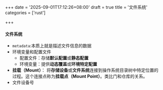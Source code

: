 +++
date = '2025-09-01T17:12:26+08:00'
draft = true
title = '文件系统'
categories = ['rust']

+++

#### 文件系统

* `metadata`:本质上就是描述文件信息的数据
* 环境变量和配置文件
  * 配置文件：存储**默认配置**或**静态配置**
  * 环境变量：提供**动态覆盖**或**环境特定配置**
* **挂载（Mount）**： 将**存储设备**或**文件系统**连接到操作系统目录树中特定位置的过程。这个连接点称为**挂载点（Mount Point）**。类比门和仓库的关系。
* 文件设备号
